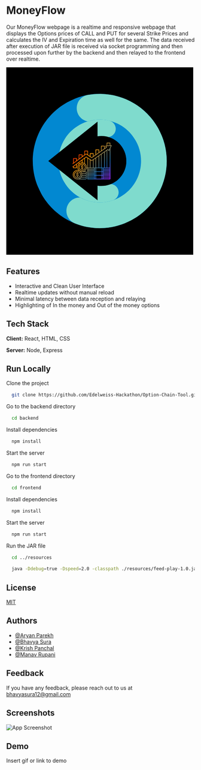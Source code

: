 
# MoneyFlow

Our MoneyFlow webpage is a realtime and responsive webpage that displays the Options prices of CALL and PUT for several Strike Prices and calculates the IV and Expiration time as well for the same. The data received after execution of JAR file is received via socket programming and then processed upon further by the backend and then relayed to the frontend over realtime.


![Logo](https://github.com/Edelweiss-Hackathon/Option-Chain-Tool/blob/master/resources/logo.png)


## Features

- Interactive and Clean User Interface
- Realtime updates without manual reload
- Minimal latency between data reception and relaying
- Highlighting of In the money and Out of the money options




## Tech Stack

**Client:** React, HTML, CSS

**Server:** Node, Express


## Run Locally

Clone the project

```bash
  git clone https://github.com/Edelweiss-Hackathon/Option-Chain-Tool.git
```

Go to the backend directory

```bash
  cd backend
```

Install dependencies

```bash
  npm install
```

Start the server

```bash
  npm run start
```

Go to the frontend directory

```bash
  cd frontend
```

Install dependencies

```bash
  npm install
```

Start the server

```bash
  npm run start
```

Run the JAR file

```bash
  cd ../resources
```

```bash
  java -Ddebug=true -Dspeed=2.0 -classpath ./resources/feed-play-1.0.jar hackathon.player.Main ./resources/dataset.csv 9011
```

## License

[MIT](https://choosealicense.com/licenses/mit/)


## Authors

- [@Aryan Parekh](https://github.com/Aryan-29)
- [@Bhavya Sura](https://github.com/Baboon12)
- [@Krish Panchal](https://github.com/Krishpanchal)
- [@Manav Rupani](https://github.com/ManavStud)

## Feedback

If you have any feedback, please reach out to us at bhavyasura12@gmail.com


## Screenshots

![App Screenshot](https://via.placeholder.com/468x300?text=App+Screenshot+Here)


## Demo

Insert gif or link to demo

